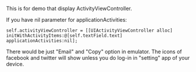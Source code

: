 This is for demo that display ActivityViewController.

If you have nil parameter for applicationActivities:

```
self.activityViewController = [[UIActivityViewController alloc] initWithActivityItems:@[self.textField.text] applicationActivities:nil];
```

There would be just "Email" and "Copy" option in emulator. The icons of facebook and twitter will show unless you do log-in in "setting" app of your device.
